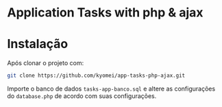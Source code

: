 # Application Tasks with php & ajax

# Instalação
Após clonar o projeto com:


```sh
git clone https://github.com/kyomei/app-tasks-php-ajax.git
```
Importe o banco de dados `tasks-app-banco.sql` e altere as configurações do `database.php` de acordo com suas configurações.

